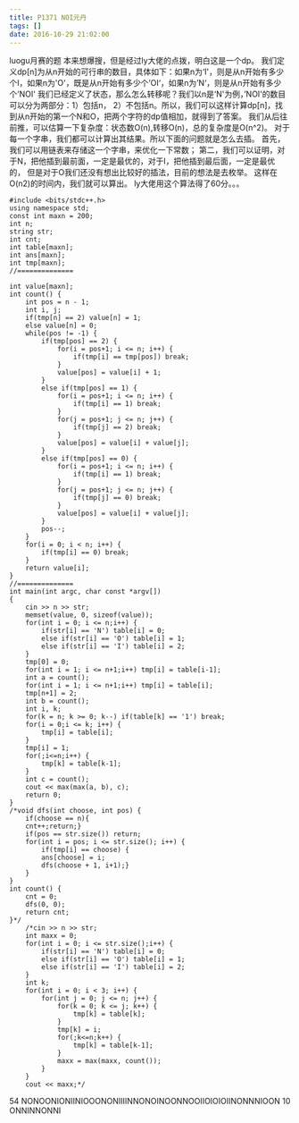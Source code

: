 ```yaml
---
title: P1371 NOI元丹
tags: []
date: 2016-10-29 21:02:00
---
```


luogu月赛的题
本来想爆搜，但是经过ly大佬的点拨，明白这是一个dp。
我们定义dp[n]为从n开始的可行串的数目，具体如下：如果n为‘I'，则是从n开始有多少个I，如果n为'O'，既是从n开始有多少个’OI‘，如果n为’N‘，则是从n开始有多少个’NOI'
我们已经定义了状态，那么怎么转移呢？我们以n是‘N'为例，’NOI'的数目可以分为两部分：1）包括n， 2）不包括n。所以，我们可以这样计算dp[n]，找到从n开始的第一个N和O，把两个字符的dp值相加，就得到了答案。
我们从后往前推，可以估算一下复杂度：状态数O(n),转移O(n)，总的复杂度是O(n^2)。
对于每一个字串，我们都可以计算出其结果。所以下面的问题就是怎么去插。
首先，我们可以用链表来存储这一个字串，来优化一下常数；
第二，我们可以证明，对于N，把他插到最前面，一定是最优的，对于I，把他插到最后面，一定是最优的，
但是对于O我们还没有想出比较好的插法，目前的想法是去枚举。
这样在O(n2)的时间内，我们就可以算出。
ly大佬用这个算法得了60分。。。
```
#include <bits/stdc++.h>
using namespace std;
const int maxn = 200;
int n;
string str;
int cnt;
int table[maxn];
int ans[maxn];
int tmp[maxn];
//==============

int value[maxn];
int count() {
	int pos = n - 1;
	int i, j;
	if(tmp[n] == 2) value[n] = 1;
	else value[n] = 0;
	while(pos != -1) {
		if(tmp[pos] == 2) {
			for(i = pos+1; i <= n; i++) {
				if(tmp[i] == tmp[pos]) break;
			}
			value[pos] = value[i] + 1;
		}
		else if(tmp[pos] == 1) {
			for(i = pos+1; i <= n; i++) {
				if(tmp[i] == 1) break;
			}
			for(j = pos+1; j <= n; j++) {
				if(tmp[j] == 2) break;
			}
			value[pos] = value[i] + value[j];
		}
		else if(tmp[pos] == 0) {
			for(i = pos+1; i <= n; i++) {
				if(tmp[i] == 1) break;
			}
			for(j = pos+1; j <= n; j++) {
				if(tmp[j] == 0) break;
			}
			value[pos] = value[i] + value[j];
		}
		pos--;
	}
	for(i = 0; i < n; i++) {
		if(tmp[i] == 0) break;
	}
	return value[i];
}
//==============
int main(int argc, char const *argv[])
{
	cin >> n >> str;
	memset(value, 0, sizeof(value));
	for(int i = 0; i <= n;i++) {
		if(str[i] == 'N') table[i] = 0;
		else if(str[i] == 'O') table[i] = 1;
		else if(str[i] == 'I') table[i] = 2;
	}
	tmp[0] = 0;
	for(int i = 1; i <= n+1;i++) tmp[i] = table[i-1];
	int a = count();
	for(int i = 1; i <= n+1;i++) tmp[i] = table[i];
	tmp[n+1] = 2;
	int b = count();
	int i, k;
	for(k = n; k >= 0; k--) if(table[k] == '1') break;
	for(i = 0;i <= k; i++) {
		tmp[i] = table[i];
	}
	tmp[i] = 1;
	for(;i<=n;i++) {
		tmp[k] = table[k-1];
	}
	int c = count();
	cout << max(max(a, b), c);
	return 0;
}
/*void dfs(int choose, int pos) {
	if(choose == n){
	cnt++;return;}
	if(pos == str.size()) return;
	for(int i = pos; i <= str.size(); i++) {
		if(tmp[i] == choose) {
		ans[choose] = i;
		dfs(choose + 1, i+1);}
	}
}
int count() {
	cnt = 0;
	dfs(0, 0);
	return cnt;
}*/
	/*cin >> n >> str;
	int maxx = 0;
	for(int i = 0; i <= str.size();i++) {
		if(str[i] == 'N') table[i] = 0;
		else if(str[i] == 'O') table[i] = 1;
		else if(str[i] == 'I') table[i] = 2;
	}
	int k; 
	for(int i = 0; i < 3; i++) {
		for(int j = 0; j <= n; j++) {
			for(k = 0; k <= j; k++) {
				tmp[k] = table[k];
			}
			tmp[k] = i;
			for(;k<=n;k++) {
				tmp[k] = table[k-1];
			}
			maxx = max(maxx, count());
		}
	}
	cout << maxx;*/
```
54 NONOONIONIINIOOONONIIIINNONOINOONNOOIIOIOIOIINONNNIOON
10 ONNINNONNI